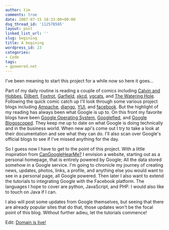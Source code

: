 ```yaml
---
author: tim
comments: true
date: 2007-07-15 18:33:00+00:00
dsq_thread_id: '112578565'
layout: post
linked_list_url: ''
slug: begining
title: A begining
wordpress_id: 23
categories:
- Code
tags:
- gpowered.net
---
```


I've been meaning to start this project for a while now so here it goes...  
  
Part of my daily routine is reading a couple of comics including [Calvin and
Hobbes](http://www.gocomics.com/calvinandhobbes/),
[Dilbert](http://www.dilbert.com/comics/dilbert/archive/),
[Foxtrot](http://www.gocomics.com/foxtrotclassics/),
[Garfield](http://www.gocomics.com/garfield/), [xkcd](http://xkcd.com/),
[vgcats](http://www.vgcats.com/comics/), and [The Watering
Hole](http://www.oreillynet.com/wateringhole/blog/). Following the quick comic
catch up I'll look through some various project blogs including
[Ampache](http://www.ampache.org/), [django](http://www.djangoproject.com/),
[YUI](http://developer.yahoo.com/yui/), and
[facebook](http://developers.facebook.com/). But the highlight of my reading
has always been what Google is up to. On this front my favorite blogs have
been [Google Operating System](http://googlesystem.blogspot.com/),
[Googlefied](http://googlified.com/), and [Google
Blogoscoped](http://blogoscoped.com/). They keep me up to date on what Google
is doing technically and in the business world. When new api's come out I try
to take a look at their documentation and see what they can do. I'll also scan
over Google's official blogs to see if I've missed anything for the day.  
  
So I guess now I have to get to the point of this project. With a little
inspiration from [CanGoogleHearMe?](http://www.cangooglehearme.com) I envision
a website, starting out as a personal homepage, that is entirely powered by
Google; All the data stored somehow in a Google service. I'm going to
chronicle my journey of creating news, updates, photos, links, a profile, and
anything else you would want to see in a personal page, all Google powered.
Then later I also want to extend the tutorials to integrating Google with the
Facebook platform. The languages I hope to cover are python, JavaScript, and
PHP. I would also like to touch on Java if I can.  
  
I also will post some updates from Google themselves, but seeing that there
are already popular sites that do that, those updates won't be the focal point
of this blog. Without further adieu, let the tutorials commence!

  
  
Edit: [Domain is live!](http://gpowered.net)
